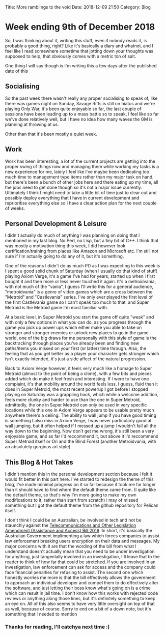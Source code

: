 Title: More ramblings to the void
Date: 2018-12-09 21:50
Category: Blog

# Week ending 9th of December 2018
So, I was thinking about it, writing this stuff, even if nobody reads it, is probably a good thing, right? Like it's basically a diary and whatnot, and I feel like I read somewhere sometime that jotting down your thoughts was supposed to help, that obviously comes with a metric ton of salt.

One thing I will say though is I'm writing this a few days after the published date of this

## Socialising
So the past week there wasn't really any proper socialising to speak of, like there was games night on Sunday, Savage Rifts is still on hiatus and we're playing Only War, it's been quite enjoyable so far, the last couple of sessions have been leading up to a mass battle so to speak, I feel like so far we've done relatively well, but I have no idea how many waves the GM is planning at throwing at us.

Other than that it's been mostly a quiet week.

## Work
Work has been interesting, a lot of the current projects are getting into the proper swing of things now and managing them while working my tasks is a new experience for me, lately I feel like I've maybe been dedicating too much time to management type items rather than my major task on hand, but there's been a bunch of other jobs here and there eating up my time, all the jobs need to get done though so it's not a major issue currently. Ultimately I think I might need to take a little bit of time just to clear out and possibly deploy everything that I have in current development and reprioritise everything else so I have a clear action plan for the next couple of weeks.

## Personal Development & Leisure
I didn't actually do much of anything I was planning on doing that I mentioned in my last blog. No Perl, no Lisp, but a tiny bit of C++. I think that was mostly a motivation thing this week, I did however look certification/training from places like Amazon and Microsoft etc. I'm still not sure if I'm actually going to do any of it, but it's something.

One of the reasons I didn't do as much PD as I was expecting to this week is I spent a good solid chunk of Saturday (when I usually do that kind of stuff) playing Axiom Verge, it's a game I've had for years, started up when I first bought it and then more or less never touched it again. It's a metroidvania, with not much of the "vania", I guess I'll write this for a general audience, "metroidvania" is a genre of video games which are a cross between the "Metroid" and "Castlevania" series. I've only ever played the first level of the first Castlevania game so I can't speak too much to that, and Super Metroid is the Metroid game I'm most familiar with.

At a basic level, in Super Metroid you start the game off quite "weak" and with only a few options in what you can do, as you progress through the game you pick up power ups which either make you able to take on stronger and stronger enemies or unlock new places to go in the game world, one of the big draws for me personally with this style of game is the backtracking through places you've already been and finding new paths/items you missed on your first (or latter) time through. Also, the feeling that as you get better as a player your character gets stronger which isn't exactly intended, it's just a side affect of the natural progression.

Back to Axiom Verge however, it feels very much like a homage to Super Metroid (almost to the point of being a clone), with a few bits and pieces added which do make it feel fresh and interesting. If I were to have one complaint, it's that mobility around the world feels less, I guess, fluid than it does in Super Metroid, the most recent powerup I got before I stopped playing on Saturday was a grappling hook, which while a welcome addition, feels more clunky and harder to use than the one in Super Metroid, admittedly, the one in Super Metroid can only be used in very specific locations while this one in Axiom Verge appears to be usable pretty much anywhere there's a ceiling. The ability to wall jump if you have good timing is something I also miss in Axiom Verge, I was never particularly good at wall jumping, but it often helped if I messed up a jump I wouldn't fall all the way down to the beginning. Now don't get me wrong, it's still been a very enjoyable game, and so far I'd reccommend it, but above it I'd reccommend Super Metroid itself or Ori and the Blind Forest (another Metroidvania, with an absolutely gorgious art style)

## This Blog & Hot Takes
I didn't mention this in the personal development section because I felt it would fit better in this part here. I've started to redesign the theme of this blog, I've made minimal progress on it so far because it took me far longer than it should have to find where the default theme came from. (I quite like the default theme, so that's why I'm more going to make my own modifications to it, rather than start from scratch) I may of missed something but I got the default theme from the github repository for Pelican itself.

I don't think I could be an Australian, be involved in tech and not be staunchly against the [Telecommunications and Other Legislation Amendment (Assistance and Access) Bill 2018](https://www.aph.gov.au/Parliamentary_Business/Bills_Legislation/Bills_Search_Results/Result?bId=r6195). In short, it's basically the Australian Government implimenting a law which forces companies to assist law enforcement breaking users encryption on their data and messages. My major concerns with it are that the wording of the bill from what I understand doesn't actually mean that you need to be under investigation for anything, just tangentally involved in an investigation, I'll leave that to the reader to think of how far that could be stretched. If you are involved in an investigation, law enforcement can ask for access and the company could face financial penalties for refusing to assist. The second one which honestly worries me more is that the bill effectively allows the government to approach an individual developer and compel them to do effectively alter the software, and just letting their boss know what's going on is a crime which can result in jail time. I don't know how this works with rejected code reviews or anything along those lines, but it's definitely something to keep an eye on. All of this also seems to have very little oversight on top of that as well, because of course. Sorry to end on a bit of a down note, but it's something that I needed to mention

### Thanks for reading, I'll catchya next time :)
